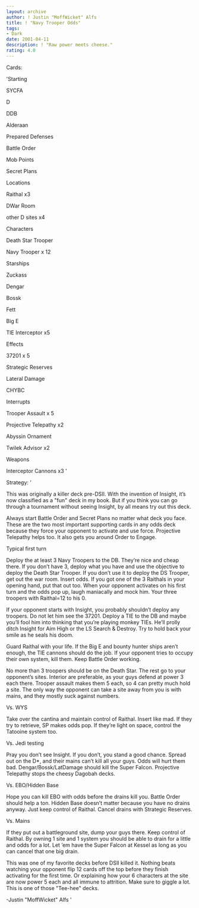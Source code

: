 ```yaml
---
layout: archive
author: ! Justin "MoffWicket" Alfs
title: ! "Navy Trooper Odds"
tags:
- Dark
date: 2001-04-11
description: ! "Raw power meets cheese."
rating: 4.0
---
```

Cards: 

'Starting

SYCFA

D

DDB

Alderaan

Prepared Defenses

Battle Order

Mob Points

Secret Plans


Locations

Raithal x3

DWar Room

other D sites x4


Characters

Death Star Trooper

Navy Trooper x 12


Starships

Zuckass

Dengar

Bossk

Fett

Big E

TIE Interceptor x5


Effects

37201 x 5

Strategic Reserves

Lateral Damage

CHYBC


Interrupts

Trooper Assault x 5

Projective Telepathy x2

Abyssin Ornament

Twilek Advisor x2


Weapons

Interceptor Cannons x3 '

Strategy: '

This was originally a killer deck pre-DSII.  With the invention of Insight, it’s now classified as a "fun" deck in my book.  But if you think you can go through a tournament without seeing Insight, by all means try out this deck.


Always start Battle Order and Secret Plans no matter what deck you face.  These are the two most important supporting cards in any odds deck because they force your opponent to activate and use force.  Projective Telepathy helps too.  It also gets you around Order to Engage.


Typical first turn

Deploy the at least 3 Navy Troopers to the DB.  They’re nice and cheap there.  If you don’t have 3, deploy what you have and use the objective to deploy the Death Star Trooper.  If you don’t use it to deploy the DS Trooper, get out the war room.  Insert odds.  If you got one of the 3 Raithals in your opening hand, put that out too.  When your opponent activates on his first turn and the odds pop up, laugh maniacally and mock him.  Your three troopers with Raithal=12 to his 0.


If your opponent starts with Insight, you probably shouldn’t deploy any troopers.  Do not let him see the 37201.  Deploy a TIE to the DB and maybe you’ll fool him into thinking that you’re playing monkey TIEs.  He’ll prolly ditch Insight for Aim High or the LS Search & Destroy.  Try to hold back your smile as he seals his doom.


Guard Raithal with your life.  If the Big E and bounty hunter ships aren’t enough, the TIE cannons should do the job.  If your opponent tries to occupy their own system, kill them.  Keep Battle Order working.


No more than 3 troopers should be on the Death Star.  The rest go to your opponent’s sites.  Interior are preferable, as your guys defend at power 3 each there.  Trooper assault makes them 5 each, so 4 can pretty much hold a site.  The only way the opponent can take a site away from you is with mains, and they mostly suck against numbers.


Vs. WYS

Take over the cantina and maintain control of Raithal.  Insert like mad.  If they try to retrieve, SP makes odds pop.  If they’re light on space, control the Tatooine system too.


Vs. Jedi testing

Pray you don’t see Insight.  If you don’t, you stand a good chance.  Spread out on the D*, and their mains can’t kill all your guys.  Odds will hurt them bad.  Dengar/Bossk/LatDamage should kill the Super Falcon.  Projective Telepathy stops the cheesy Dagobah decks.


Vs. EBO/Hidden Base

Hope you can kill EBO with odds before the drains kill you.  Battle Order should help a ton.  Hidden Base doesn’t matter because you have no drains anyway.  Just keep control of Raithal.  Cancel drains with Strategic Reserves.


Vs. Mains

If they put out a battleground site, dump your guys there.  Keep control of Raithal.  By owning 1 site and 1 system you should be able to drain for a little and odds for a lot.  Let ’em have the Super Falcon at Kessel as long as you can cancel that one big drain.


This was one of my favorite decks before DSII killed it.  Nothing beats watching your opponent flip 12 cards off the top before they finish activating for the first time.  Or explaining how your 6 characters at the site are now power 5 each and all immune to attrition.  Make sure to giggle a lot.  This is one of those "Tee-hee" decks.


-Justin "MoffWicket" Alfs '